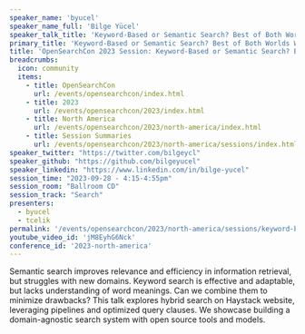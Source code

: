 ```yaml
---
speaker_name: 'byucel'
speaker_name_full: 'Bilge Yücel'
speaker_talk_title: 'Keyword-Based or Semantic Search? Best of Both Worlds With Haystack and OpenSearch'
primary_title: 'Keyword-Based or Semantic Search? Best of Both Worlds With Haystack and OpenSearch'
title: 'OpenSearchCon 2023 Session: Keyword-Based or Semantic Search? Best of Both Worlds With Haystack and OpenSearch'
breadcrumbs:
  icon: community
  items:
    - title: OpenSearchCon
      url: /events/opensearchcon/index.html
    - title: 2023
      url: /events/opensearchcon/2023/index.html
    - title: North America
      url: /events/opensearchcon/2023/north-america/index.html
    - title: Session Summaries
      url: /events/opensearchcon/2023/north-america/sessions/index.html
speaker_twitter: "https://twitter.com/bilgeycl"
speaker_github: "https://github.com/bilgeyucel"
speaker_linkedin: "https://www.linkedin.com/in/bilge-yucel"
session_time: "2023-09-28 - 4:15-4:55pm"
session_room: "Ballroom CD"
session_track: "Search"
presenters: 
  - byucel
  - tcelik
permalink: '/events/opensearchcon/2023/north-america/sessions/keyword-based-or-semantic-search-best-of-both-worlds-with-haystack-and-opensearch.html'
youtube_video_id: 'jM8EyhG6Nck'
conference_id: '2023-north-america'
---
```


Semantic search improves relevance and efficiency in information retrieval, but struggles with new domains. Keyword search is effective and adaptable, but lacks understanding of word meanings. Can we combine them to minimize drawbacks? This talk explores hybrid search on Haystack website, leveraging pipelines and optimized query clauses. We showcase building a domain-agnostic search system with open source tools and models.
